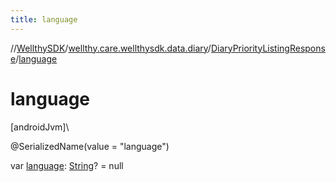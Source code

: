 ```yaml
---
title: language
---
```

//[WellthySDK](../../../index.html)/[wellthy.care.wellthysdk.data.diary](../index.html)/[DiaryPriorityListingResponse](index.html)/[language](language.html)



# language



[androidJvm]\




@SerializedName(value = "language")



var [language](language.html): [String](https://kotlinlang.org/api/latest/jvm/stdlib/kotlin/-string/index.html)? = null




